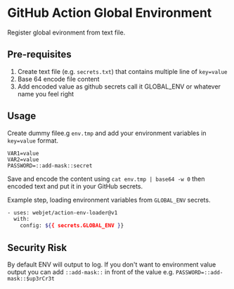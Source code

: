 # GitHub Action Global Environment

Register global evironment from text file.

## Pre-requisites

1. Create text file (e.g. `secrets.txt`) that contains multiple line of `key=value`
2. Base 64 encode file content
3. Add encoded value as github secrets call it GLOBAL_ENV or whatever name you feel right

## Usage

Create dummy filee.g `env.tmp` and add your environment variables in `key=value` format.

```text
VAR1=value
VAR2=value
PASSWORD=::add-mask::secret
```

Save and encode the content using `cat env.tmp | base64 -w 0` then encoded text and put it in your GitHub secrets.

Example step, loading environment variables from `GLOBAL_ENV` secrets.

```bash
- uses: webjet/action-env-loader@v1
  with:
    config: ${{ secrets.GLOBAL_ENV }}
```

## Security Risk

By default ENV will output to log. If you don't want to environment value output you can add `::add-mask::` in front of the value e.g. `PASSWORD=::add-mask::$up3rCr3t`